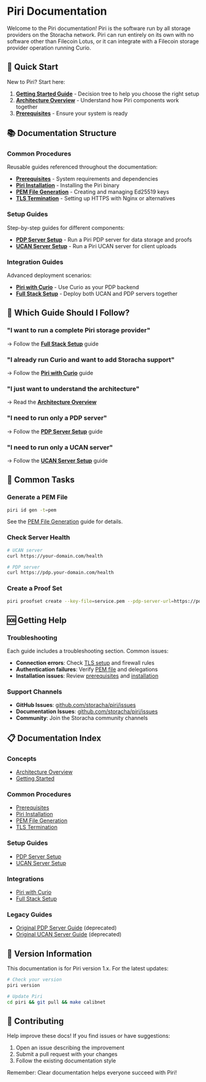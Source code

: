# Piri Documentation

Welcome to the Piri documentation!
Piri is the software run by all storage providers on the Storacha network. 
Piri can run entirely on its own with no software other than Filecoin Lotus, or it can integrate with a Filecoin storage provider operation running Curio.

## 🚀 Quick Start

New to Piri? Start here:

1. **[Getting Started Guide](./getting-started.md)** - Decision tree to help you choose the right setup
2. **[Architecture Overview](./architecture.md)** - Understand how Piri components work together
3. **[Prerequisites](./common/prerequisites.md)** - Ensure your system is ready

## 📚 Documentation Structure

### Common Procedures

Reusable guides referenced throughout the documentation:

- **[Prerequisites](./common/prerequisites.md)** - System requirements and dependencies
- **[Piri Installation](./common/piri-installation.md)** - Installing the Piri binary
- **[PEM File Generation](./common/pem-file-generation.md)** - Creating and managing Ed25519 keys
- **[TLS Termination](./common/tls-termination.md)** - Setting up HTTPS with Nginx or alternatives

### Setup Guides

Step-by-step guides for different components:

- **[PDP Server Setup](./guides/pdp-server-piri.md)** - Run a Piri PDP server for data storage and proofs
- **[UCAN Server Setup](./guides/ucan-server.md)** - Run a Piri UCAN server for client uploads

### Integration Guides

Advanced deployment scenarios:

- **[Piri with Curio](./integrations/piri-with-curio.md)** - Use Curio as your PDP backend
- **[Full Stack Setup](./integrations/full-stack-setup.md)** - Deploy both UCAN and PDP servers together

## 🎯 Which Guide Should I Follow?

### "I want to run a complete Piri storage provider"
→ Follow the **[Full Stack Setup](./integrations/full-stack-setup.md)** guide

### "I already run Curio and want to add Storacha support"
→ Follow the **[Piri with Curio](./integrations/piri-with-curio.md)** guide

### "I just want to understand the architecture"
→ Read the **[Architecture Overview](./architecture.md)**

### "I need to run only a PDP server"
→ Follow the **[PDP Server Setup](./guides/pdp-server-piri.md)** guide

### "I need to run only a UCAN server"
→ Follow the **[UCAN Server Setup](./guides/ucan-server.md)** guide

## 🔧 Common Tasks

### Generate a PEM File
```bash
piri id gen -t=pem
```
See the [PEM File Generation](./common/pem-file-generation.md) guide for details.

### Check Server Health
```bash
# UCAN server
curl https://your-domain.com/health

# PDP server
curl https://pdp.your-domain.com/health
```

### Create a Proof Set
```bash
piri proofset create --key-file=service.pem --pdp-server-url=https://pdp-domain.com
```

## 🆘 Getting Help

### Troubleshooting

Each guide includes a troubleshooting section. Common issues:

- **Connection errors**: Check [TLS setup](./common/tls-termination.md) and firewall rules
- **Authentication failures**: Verify [PEM file](./common/pem-file-generation.md) and delegations
- **Installation issues**: Review [prerequisites](./common/prerequisites.md) and [installation](./common/piri-installation.md)

### Support Channels

- **GitHub Issues**: [github.com/storacha/piri/issues](https://github.com/storacha/piri/issues)
- **Documentation Issues**: [github.com/storacha/piri/issues](https://github.com/storacha/piri/issues)
- **Community**: Join the Storacha community channels

## 📋 Documentation Index

### Concepts
- [Architecture Overview](./architecture.md)
- [Getting Started](./getting-started.md)

### Common Procedures
- [Prerequisites](./common/prerequisites.md)
- [Piri Installation](./common/piri-installation.md)
- [PEM File Generation](./common/pem-file-generation.md)
- [TLS Termination](./common/tls-termination.md)

### Setup Guides
- [PDP Server Setup](./guides/pdp-server-piri.md)
- [UCAN Server Setup](./guides/ucan-server.md)

### Integrations
- [Piri with Curio](./integrations/piri-with-curio.md)
- [Full Stack Setup](./integrations/full-stack-setup.md)

### Legacy Guides
- [Original PDP Server Guide](./PIRI-PDP-SERVER-GUIDE.md) (deprecated)
- [Original UCAN Server Guide](./PIRI-UCAN-SERVER-GUIDE.md) (deprecated)

## 🔄 Version Information

This documentation is for Piri version 1.x. For the latest updates:

```bash
# Check your version
piri version

# Update Piri
cd piri && git pull && make calibnet
```

## 📝 Contributing

Help improve these docs! If you find issues or have suggestions:

1. Open an issue describing the improvement
2. Submit a pull request with your changes
3. Follow the existing documentation style

Remember: Clear documentation helps everyone succeed with Piri!